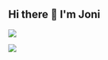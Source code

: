 
##                                               Hi there 👋 I'm Joni
![](https://readme-typing-svg.demolab.com?font=Fira+code&pause=1000&width=435&lines=Web+developer;Talk+is+cheap.+Show+me+the+code)
<!--
**jonz-dsgn/jonz-dsgn** is a ✨ _special_ ✨ repository because its `README.md` (this file) appears on your GitHub profile.

Here are some ideas to get you started:

* 🔭 I’m currently working on ...
* 🌱 I’m currently learning Javascript, React, MERN etc.
* 👯 I’m looking to collaborate on ...
* 🤔 I’m looking for help with ...
* 💬 Ask me about ...
* 📫 How to reach me: jiihoo86@yahoo.com
* 😄 Pronouns: ...
* ⚡ Fun fact: ...
-->
![](https://komarev.com/ghpvc/?username=your-github-jonz-dsgn)
